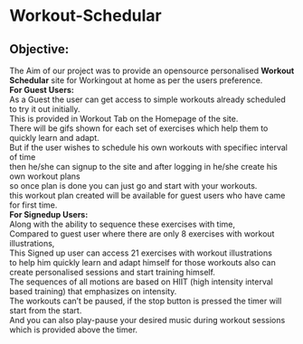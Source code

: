 # Workout-Schedular

## Objective: 
 The Aim of our project was to provide an opensource personalised **Workout Schedular** site for Workingout at home as per the users preference.\
**For Guest Users:**\
As a Guest the user can get access to simple workouts already scheduled to try it out initially.\
This is provided in Workout Tab on the Homepage of the site.\
There will be gifs shown for each set of exercises which help them to quickly learn and adapt.\
But if the user wishes to schedule his own workouts with specifiec interval of time\
then he/she can signup to the site and after logging in he/she create his own workout plans\
so once plan is done you can just go and start with your workouts.\
this workout plan created will be available for guest users who have came for first time.\
**For Signedup Users:**\
Along with the ability to sequence these exercises with time,\
Compared to guest user where there are only 8 exercises with workout illustrations,\
This Signed up user can access 21 exercises with workout illustrations\
to help him quickly learn and adapt himself for those workouts also can create personalised sessions and start training himself.\
The sequences of all motions are based on HIIT (high intensity interval based training) that emphasizes on intensity.\
The workouts can’t be paused, if the stop button is pressed the timer will start from the start.\
And you can also play-pause your desired music during workout sessions which is provided above the timer.
